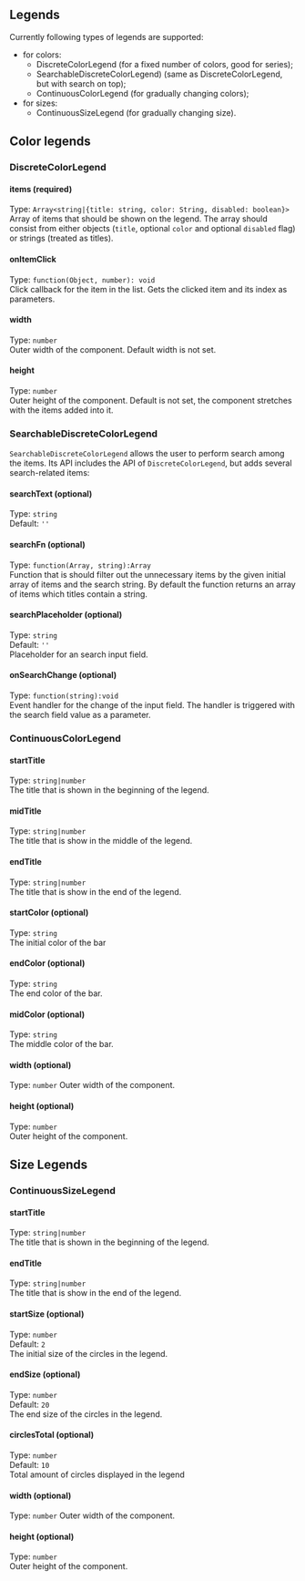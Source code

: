 ## Legends

Currently following types of legends are supported:

- for colors:
  * DiscreteColorLegend (for a fixed number of colors, good for series);
  * SearchableDiscreteColorLegend) (same as DiscreteColorLegend, but with search on top);
  * ContinuousColorLegend (for gradually changing colors);
- for sizes:
  * ContinuousSizeLegend (for gradually changing size).

## Color legends

### DiscreteColorLegend

#### items (required)
Type: `Array<string|{title: string, color: String, disabled: boolean}>`  
Array of items that should be shown on the legend. The array should consist from either objects (`title`, optional `color` and optional `disabled` flag) or strings (treated as titles).

#### onItemClick
Type: `function(Object, number): void`  
Click callback for the item in the list. Gets the clicked item and its index as parameters.

#### width
Type: `number`  
Outer width of the component. Default width is not set.

#### height
Type: `number`  
Outer height of the component. Default is not set, the component stretches with the items added into it.

### SearchableDiscreteColorLegend

`SearchableDiscreteColorLegend` allows the user to perform search among the items.
Its API includes the API of `DiscreteColorLegend`, but adds several search-related items:

#### searchText (optional)
Type: `string`  
Default: `''`  

#### searchFn (optional)
Type: `function(Array, string):Array`  
Function that is should filter out the unnecessary items by the given initial array of items and the search string. By default the function returns an array of items which titles contain a string.

#### searchPlaceholder (optional)
Type: `string`  
Default: `''`  
Placeholder for an search input field.

#### onSearchChange (optional)
Type: `function(string):void`  
Event handler for the change of the input field. The handler is triggered with the search field value as a parameter.

### ContinuousColorLegend

#### startTitle
Type: `string|number`  
The title that is shown in the beginning of the legend.

#### midTitle
Type: `string|number`  
The title that is show in the middle of the legend.

#### endTitle
Type: `string|number`  
The title that is show in the end of the legend.

#### startColor (optional)
Type: `string`     
The initial color of the bar

#### endColor (optional)
Type: `string`    
The end color of the bar.

#### midColor (optional)
Type: `string`    
The middle color of the bar.

#### width (optional)
Type: `number`
Outer width of the component.

#### height (optional)
Type: `number`  
Outer height of the component.

## Size Legends

### ContinuousSizeLegend

#### startTitle
Type: `string|number`  
The title that is shown in the beginning of the legend.

#### endTitle
Type: `string|number`  
The title that is show in the end of the legend.

#### startSize (optional)
Type: `number`  
Default: `2`   
The initial size of the circles in the legend.

#### endSize (optional)
Type: `number`  
Default: `20`  
The end size of the circles in the legend.

#### circlesTotal (optional)
Type: `number`  
Default: `10`  
Total amount of circles displayed in the legend

#### width (optional)
Type: `number`
Outer width of the component.

#### height (optional)
Type: `number`  
Outer height of the component.
